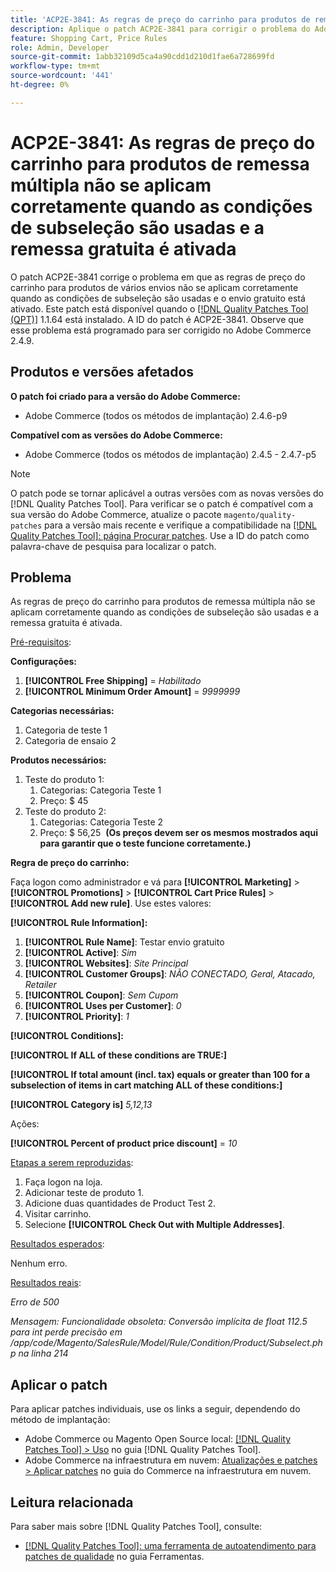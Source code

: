 ```yaml
---
title: 'ACP2E-3841: As regras de preço do carrinho para produtos de remessa múltipla não se aplicam corretamente quando as condições de subseleção são usadas e a remessa gratuita é ativada'
description: Aplique o patch ACP2E-3841 para corrigir o problema do Adobe Commerce em que as regras de preço do carrinho para produtos de vários envios não se aplicam corretamente quando as condições de subseleção são usadas e o envio gratuito está ativado.
feature: Shopping Cart, Price Rules
role: Admin, Developer
source-git-commit: 1abb32109d5ca4a90cdd1d210d1fae6a728699fd
workflow-type: tm+mt
source-wordcount: '441'
ht-degree: 0%

---
```



# ACP2E-3841: As regras de preço do carrinho para produtos de remessa múltipla não se aplicam corretamente quando as condições de subseleção são usadas e a remessa gratuita é ativada

O patch ACP2E-3841 corrige o problema em que as regras de preço do carrinho para produtos de vários envios não se aplicam corretamente quando as condições de subseleção são usadas e o envio gratuito está ativado. Este patch está disponível quando o [[!DNL Quality Patches Tool (QPT)]](/help/tools/quality-patches-tool/quality-patches-tool-to-self-serve-quality-patches.md) 1.1.64 está instalado. A ID do patch é ACP2E-3841. Observe que esse problema está programado para ser corrigido no Adobe Commerce 2.4.9.

## Produtos e versões afetados

**O patch foi criado para a versão do Adobe Commerce:**

* Adobe Commerce (todos os métodos de implantação) 2.4.6-p9

**Compatível com as versões do Adobe Commerce:**

* Adobe Commerce (todos os métodos de implantação) 2.4.5 - 2.4.7-p5

>[!NOTE]
>
>O patch pode se tornar aplicável a outras versões com as novas versões do [!DNL Quality Patches Tool]. Para verificar se o patch é compatível com a sua versão do Adobe Commerce, atualize o pacote `magento/quality-patches` para a versão mais recente e verifique a compatibilidade na [[!DNL Quality Patches Tool]: página Procurar patches](https://experienceleague.adobe.com/tools/commerce-quality-patches/index.html). Use a ID do patch como palavra-chave de pesquisa para localizar o patch.

## Problema

As regras de preço do carrinho para produtos de remessa múltipla não se aplicam corretamente quando as condições de subseleção são usadas e a remessa gratuita é ativada.

<u>Pré-requisitos</u>:

**Configurações:**
1. **[!UICONTROL Free Shipping]** = *Habilitado*
1. **[!UICONTROL Minimum Order Amount]** = *9999999*

**Categorias necessárias:**
1. Categoria de teste 1
1. Categoria de ensaio 2

**Produtos necessários:**
1. Teste do produto 1:
   1. Categorias: Categoria Teste 1
   1. Preço: $ 45
1. Teste do produto 2:
   1. Categorias: Categoria Teste 2
   1. Preço: $ 56,25 
      **(Os preços devem ser os mesmos mostrados aqui para garantir que o teste funcione corretamente.)**

**Regra de preço do carrinho:**

Faça logon como administrador e vá para **[!UICONTROL Marketing]** > **[!UICONTROL Promotions]** > **[!UICONTROL Cart Price Rules]** > **[!UICONTROL Add new rule]**. Use estes valores:

**[!UICONTROL Rule Information]:**
1. **[!UICONTROL Rule Name]**: Testar envio gratuito
1. **[!UICONTROL Active]**: *Sim*
1. **[!UICONTROL Websites]**: *Site Principal*
1. **[!UICONTROL Customer Groups]**: *NÃO CONECTADO, Geral, Atacado, Retailer*
1. **[!UICONTROL Coupon]**: *Sem Cupom*
1. **[!UICONTROL Uses per Customer]**: *0*
1. **[!UICONTROL Priority]**: *1*

**[!UICONTROL Conditions]:**

**[!UICONTROL If ALL of these conditions are TRUE:]**


**[!UICONTROL If total amount (incl. tax) equals or greater than 100 for a subselection of items in cart matching ALL of these conditions:]**


**[!UICONTROL Category is]** *5,12,13*

Ações:

**[!UICONTROL Percent of product price discount]** = *10*

<u>Etapas a serem reproduzidas</u>:

1. Faça logon na loja.
2. Adicionar teste de produto 1.
3. Adicione duas quantidades de Product Test 2.
4. Visitar carrinho.
5. Selecione **[!UICONTROL Check Out with Multiple Addresses]**.

<u>Resultados esperados</u>:

Nenhum erro.

<u>Resultados reais</u>:

*Erro de 500*

*Mensagem: Funcionalidade obsoleta: Conversão implícita de float 112.5 para int perde precisão em /app/code/Magento/SalesRule/Model/Rule/Condition/Product/Subselect.php na linha 214*

## Aplicar o patch

Para aplicar patches individuais, use os links a seguir, dependendo do método de implantação:

* Adobe Commerce ou Magento Open Source local: [[!DNL Quality Patches Tool] > Uso](/help/tools/quality-patches-tool/usage.md) no guia [!DNL Quality Patches Tool].
* Adobe Commerce na infraestrutura em nuvem: [Atualizações e patches > Aplicar patches](https://experienceleague.adobe.com/docs/commerce-cloud-service/user-guide/develop/upgrade/apply-patches.html) no guia do Commerce na infraestrutura em nuvem.

## Leitura relacionada

Para saber mais sobre [!DNL Quality Patches Tool], consulte:

* [[!DNL Quality Patches Tool]: uma ferramenta de autoatendimento para patches de qualidade](/help/tools/quality-patches-tool/quality-patches-tool-to-self-serve-quality-patches.md) no guia Ferramentas.
